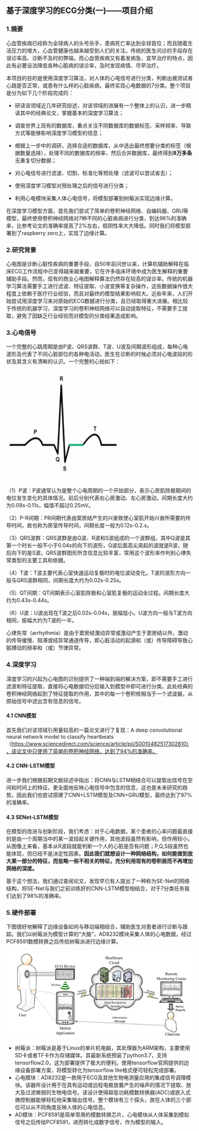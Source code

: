 ## 基于深度学习的ECG分类(一)——项目介绍

### 1.摘要

心血管疾病已经称为全球病人的头号杀手，患病死亡率达到全球首位；而且随着生活压力的增大，心血管健康也越来越受到人们的关注。传统的医生问诊的手段存在误诊率高、诊断不及时的弊端，而心血管疾病又有着发病急、宜早治疗的特点，因此有必要设法降低各种心脏病的误诊率，及时发现病情、尽早治疗。

本项目的目的是使用深度学习算法，对人体的心电信号进行分类，判断出被测试者心跳是否正常，或患有什么样的心脏疾病，最终实现心电数据的7分类。整个项目是分为如下几个阶段完成的：

- 研读该领域近几年研究综述，对该领域的进展有一个整体上的认识，进一步精读其中的经典论文，掌握基本的深度学习算法；


- 调查世界上现有的数据库，重点关注不同数据库的数据标签、采样频率、导联方式等能够影响深度学习模型的信息；
- 根据上一步中的调研，选择合适的数据库，从中选出最终想要分类的标签（根据数量选择），处理不同的数据库的频率，然后合并数据库，最终得到**8万多条**无重复切分数据；
- 对心电信号进行滤波、切割、标准化等预处理（滤波可以尝试省去）；
- 使用深度学习模型对预处理之后的信号进行分类；
- 利用心电模块采集人体心电信号，将模型部署到树莓派实现边缘计算。

在深度学习模型方面，首先我们尝试了简单的卷积神经网络、自编码器、GRU等模型，最终使用卷积神经网络对7种不同的心脏疾病进行分类，到达96%的准确率，比参考论文的准确率提高了2%左右，假阴性率大大降低。同时我们将模型部署到了raspberry zero上，实现了边缘计算。

### 2.研究背景

心电图是诊断心脏性疾病的重要手段，自50年前问世以来，计算机辅助解释在临床ECG工作流程中已变得越来越重要，它在许多临床环境中成为医生解释的重要辅助手段。然而，现有的商业心电图解释算法仍然存在较高的误诊率。传统的机器学习算法需要手工进行滤波、特征提取、小波变换等复杂操作，这些数据操作很大程度上依赖于医疗行业经验，而且对最终的模型结果影响较大。近些年来，人们开始尝试用深度学习来对原始的ECG数据进行分类，且已经取得重大进展。相比较于传统的机器学习，深度学习的卷积神经网络可以自动提取特征，不需要手工提取，避免了因缺乏行业经验而对模型的分类结果造成影响。

### 3.心电信号

一个完整的心跳周期是由P波、QRS波群、T波、U波及间期波形组成，每种心电波形及代表了不同心脏部位的各种电活动，医生在诊断的时候必须对心电波段的形状及其含义有清晰的认识。一个完整的心拍如下：

<img src="PQRS.png" width = "300" height = "300" alt="图片名称" align=center />

（1）P波：P波通常认为是整个心电周期的一个开始部分，表示心房肌除极期间的电位发生变化的具体情况。前后分别代表右心房激动、左心房激动，间期长度大约为0.08s-0.11s，幅值不超过0.25mV。

（2）P-R间期：PR间期代表由窦房结产生的兴奋致使心室肌开始兴奋所需要的传导时间，故也称为房室传导时间，间期长度一般为0.12s-0.2.s。

（3）QRS波群：QRS波群是由Q波、R波和S波组成的一个波群组。其中Q波是其第一个时长一般不小于0.04s的向下的波形，Q波后面高尖突起的波就是R波，随后向下的是S波。QRS波群图形所含信息比较丰富，常用这个波形来作判别心律失常类型的主要工具和依据。

（4）T波：T波主要代表心室快速运动复极时的电位波动变化。T波的波形方向一般与QRS波群相同，间期长度大约为0.02s-0.25s。

（5）QT间期：QT间期表示心室肌除极和心室肌复极的运动全过程。间期长度大约为0.43s-0.44s。

（6）U波：U波出现在T波之后0.02s-0.04s，振幅低小。U波方向一般与T波方向相同，振幅大约为T波的一半。

心律失常（arrhythmia）是由于窦房结激动异常或激动产生于窦房结以外，激动的传导缓慢、阻滞或经异常通道传导，即心脏活动的起源和（或）传导障碍导致心脏搏动的频率和（或）节律异常。

### 4.深度学习

深度学习的兴起为心电图的识别提供了一种端到端的解决方案，即不需要手工进行滤波和特征提取，直接将心电数据切分后输入到模型中即可进行分类。此处经典的卷积神经网络起到了特征提取的作用，其中的每一个卷积核相当于一个滤波器，从原始信号中滤出含有信息的信号。

#### 4.1 CNN模型

首先我们对该领域引用量较高的一篇论文进行了复现：A deep convolutional neural network model to classify heartbeats（https://www.sciencedirect.com/science/article/pii/S0010482517302810），该论文中只使用了简单的卷积神经网络，达到了94%的准确率。

#### 4.2 CNN-LSTM模型

进一步我们根据前期文献综述中指出：将CNN与LSTM相结合可以提取出信号在空间和时间上的特征，更全面地反映心电信号中包含的信息，这也是未来研究的趋势。因此我们也尝试搭建了CNN+LSTM模型及CNN+GRU模型，最终达到了97%的准确率。

#### 4.3 SENet-LSTM模型

在模型的改进与创新阶段，我们考虑：对于心电数据，某个患者的心率问题最直接的是由一个周期当中的某一波段起关键作用，其他波段虽然有影响，但作用较小。从图像上来看，基本从R波段就能判断一个人的心脏是否有问题；P,Q,S段虽然也能体现，但已经不是决定性因素。**因此我们就想设计一种网络结构，如何能做到放大某一部分的特征，而忽略一些不相关的特征，充分利用现有的卷积层而不再增加网络的深度。**

基于这个想法，我们通过查阅论文，发现早已有人提出了一种称为SE-Net的网络结构，将SE-Net与我们之前训练好的CNN-LSTM模型相结合，对于7分类任务我们达到了98%的准确率。

### 5.硬件部署

下图很好地解释了边缘设备如何与移动端相结合，辅助医生对患者进行诊断与跟踪。我们以树莓派为模型计算的“大脑”，AD8232模块采集人体的心电数据，经过PCF8591数模转换之后传给树莓派进行边缘计算。

<img src='figure/QQ图片20210109120942.png'>

- 树莓派：树莓派是基于Linux的单片机电脑，其处理器为ARM架构，主要使用SD卡或者TF卡作为存储媒体。其最新系统预装了python3.7，支持tensorflow2.0，这为部署提供了极大的便利。使用tensorflow官网提供的边缘设备部署方案，将模型转化为tensorflow lite格式便可轻松完成部署。
- 心电模块：AD8232是一款用于ECG及其他生物电测量应用的集成信号调理模块。该器件设计用于在具有运动或远程电极放置产生的噪声的情况下提取、放大及过滤微弱的生物电信号。该设计使得超低功耗模数转换器(ADC)或嵌入式微控制器能够轻松地采集输出信号。整个模块有三个探头，放在人体的三个部位可以从不同角度反映人体的心电信息。
- AD模块：PCF8591是简单常用的模数转换芯片，心电模块从人体采集到模拟信号之后传给PCF8591，进而转化成数字信号，作为模型的输入。

